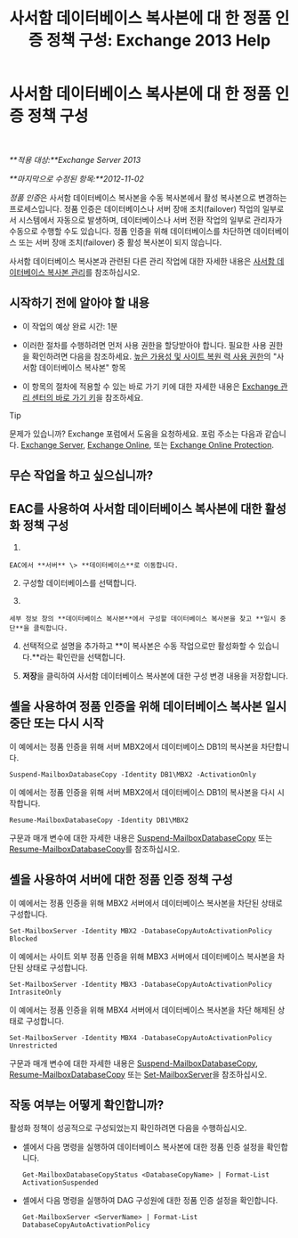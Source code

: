﻿---
title: '사서함 데이터베이스 복사본에 대 한 정품 인증 정책 구성: Exchange 2013 Help'
TOCTitle: 사서함 데이터베이스 복사본에 대 한 정품 인증 정책 구성
ms:assetid: 6b37ed6e-2e36-4688-b485-8fdbb8193ec8
ms:mtpsurl: https://technet.microsoft.com/ko-kr/library/Dd298046(v=EXCHG.150)
ms:contentKeyID: 50483387
ms.date: 05/22/2018
mtps_version: v=EXCHG.150
ms.translationtype: MT
---

# 사서함 데이터베이스 복사본에 대 한 정품 인증 정책 구성

 

_**적용 대상:**Exchange Server 2013_

_**마지막으로 수정된 항목:**2012-11-02_

*정품 인증*은 사서함 데이터베이스 복사본을 수동 복사본에서 활성 복사본으로 변경하는 프로세스입니다. 정품 인증은 데이터베이스나 서버 장애 조치(failover) 작업의 일부로서 시스템에서 자동으로 발생하며, 데이터베이스나 서버 전환 작업의 일부로 관리자가 수동으로 수행할 수도 있습니다. 정품 인증을 위해 데이터베이스를 차단하면 데이터베이스 또는 서버 장애 조치(failover) 중 활성 복사본이 되지 않습니다.

사서함 데이터베이스 복사본과 관련된 다른 관리 작업에 대한 자세한 내용은 [사서함 데이터베이스 복사본 관리](managing-mailbox-database-copies-exchange-2013-help.md)를 참조하십시오.

## 시작하기 전에 알아야 할 내용

  - 이 작업의 예상 완료 시간: 1분

  - 이러한 절차를 수행하려면 먼저 사용 권한을 할당받아야 합니다. 필요한 사용 권한을 확인하려면 다음을 참조하세요. [높은 가용성 및 사이트 복원 력 사용 권한](high-availability-and-site-resilience-permissions-exchange-2013-help.md)의 "사서함 데이터베이스 복사본" 항목

  - 이 항목의 절차에 적용할 수 있는 바로 가기 키에 대한 자세한 내용은 [Exchange 관리 센터의 바로 가기 키](keyboard-shortcuts-in-the-exchange-admin-center-exchange-online-protection-help.md)을 참조하세요.


> [!TIP]
> 문제가 있습니까? Exchange 포럼에서 도움을 요청하세요. 포럼 주소는 다음과 같습니다. <A href="https://go.microsoft.com/fwlink/p/?linkid=60612">Exchange Server</A>, <A href="https://go.microsoft.com/fwlink/p/?linkid=267542">Exchange Online</A>, 또는 <A href="https://go.microsoft.com/fwlink/p/?linkid=285351">Exchange Online Protection</A>.



## 무슨 작업을 하고 싶으십니까?

## EAC를 사용하여 사서함 데이터베이스 복사본에 대한 활성화 정책 구성

1.  
    
    EAC에서 **서버** \> **데이터베이스**로 이동합니다.

2.  구성할 데이터베이스를 선택합니다.

3.  
    
    세부 정보 창의 **데이터베이스 복사본**에서 구성할 데이터베이스 복사본을 찾고 **일시 중단**을 클릭합니다.

4.  선택적으로 설명을 추가하고 **이 복사본은 수동 작업으로만 활성화할 수 있습니다.**라는 확인란을 선택합니다.

5.  **저장**을 클릭하여 사서함 데이터베이스 복사본에 대한 구성 변경 내용을 저장합니다.

## 셸을 사용하여 정품 인증을 위해 데이터베이스 복사본 일시 중단 또는 다시 시작

이 예에서는 정품 인증을 위해 서버 MBX2에서 데이터베이스 DB1의 복사본을 차단합니다.

    Suspend-MailboxDatabaseCopy -Identity DB1\MBX2 -ActivationOnly

이 예에서는 정품 인증을 위해 서버 MBX2에서 데이터베이스 DB1의 복사본을 다시 시작합니다.

    Resume-MailboxDatabaseCopy -Identity DB1\MBX2

구문과 매개 변수에 대한 자세한 내용은 [Suspend-MailboxDatabaseCopy](https://technet.microsoft.com/ko-kr/library/dd351074\(v=exchg.150\)) 또는 [Resume-MailboxDatabaseCopy](https://technet.microsoft.com/ko-kr/library/dd335220\(v=exchg.150\))를 참조하십시오.

## 셸을 사용하여 서버에 대한 정품 인증 정책 구성

이 예에서는 정품 인증을 위해 MBX2 서버에서 데이터베이스 복사본을 차단된 상태로 구성합니다.

    Set-MailboxServer -Identity MBX2 -DatabaseCopyAutoActivationPolicy Blocked

이 예에서는 사이트 외부 정품 인증을 위해 MBX3 서버에서 데이터베이스 복사본을 차단된 상태로 구성합니다.

    Set-MailboxServer -Identity MBX3 -DatabaseCopyAutoActivationPolicy IntrasiteOnly

이 예에서는 정품 인증을 위해 MBX4 서버에서 데이터베이스 복사본을 차단 해제된 상태로 구성합니다.

    Set-MailboxServer -Identity MBX4 -DatabaseCopyAutoActivationPolicy Unrestricted

구문과 매개 변수에 대한 자세한 내용은 [Suspend-MailboxDatabaseCopy](https://technet.microsoft.com/ko-kr/library/dd351074\(v=exchg.150\)), [Resume-MailboxDatabaseCopy](https://technet.microsoft.com/ko-kr/library/dd335220\(v=exchg.150\)) 또는 [Set-MailboxServer](https://technet.microsoft.com/ko-kr/library/aa998651\(v=exchg.150\))을 참조하십시오.

## 작동 여부는 어떻게 확인합니까?

활성화 정책이 성공적으로 구성되었는지 확인하려면 다음을 수행하십시오.

  - 셸에서 다음 명령을 실행하여 데이터베이스 복사본에 대한 정품 인증 설정을 확인합니다.
    
        Get-MailboxDatabaseCopyStatus <DatabaseCopyName> | Format-List ActivationSuspended

  - 셸에서 다음 명령을 실행하여 DAG 구성원에 대한 정품 인증 설정을 확인합니다.
    
        Get-MailboxServer <ServerName> | Format-List DatabaseCopyAutoActivationPolicy

